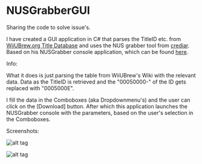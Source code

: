 # NUSGrabberGUI
Sharing the code to solve issue's.

I have created a GUI application in C# that parses the TitleID etc. from [WiiUBrew.org Title Database](http://wiiubrew.org/wiki/Title_database) and uses the NUS grabber tool from [crediar](https://twitter.com/crediar).
Based on his NUSGrabber console application, which can be found [here](http://crediar.no-ip.com/wupsite/).

Info:

What it does is just parsing the table from WiiUBrew's Wiki with the relevant data.
Data as the TitleID is retrieved and the "00050000-" of the ID gets replaced with "0005000E".

I fill the data in the Comboboxes (aka Dropdownmenu's) and the user can click on the [Download] button.
After which this application launches the NUSGrabber console with the parameters, based on the user's selection in the Comboboxes.

Screenshots:

![alt tag](http://i.imgur.com/N4Kt8en.png)

![alt tag](http://i.imgur.com/Kfmnyws.png)
